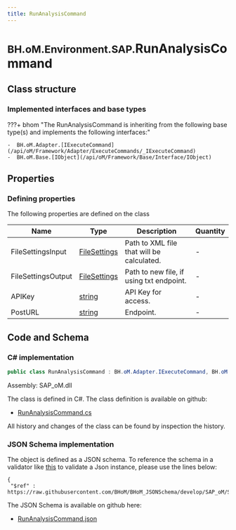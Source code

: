 ```yaml
---
title: RunAnalysisCommand
---
```


# <small>BH.oM.Environment.SAP.</small>**RunAnalysisCommand**



## Class structure

### Implemented interfaces and base types

???+ bhom "The RunAnalysisCommand is inheriting from the following base type(s) and implements the following interfaces:"

    -  BH.oM.Adapter.[IExecuteCommand](/api/oM/Framework/Adapter/ExecuteCommands/_IExecuteCommand)
    -  BH.oM.Base.[IObject](/api/oM/Framework/Base/Interface/IObject)


## Properties



### Defining properties

The following properties are defined on the class

| Name             | Type             | Description      | Quantity         |
|------------------|------------------|------------------|------------------|
| FileSettingsInput | [FileSettings](/api/oM/Framework/Adapter/FileSettings) | Path to XML file that will be calculated. | - |
| FileSettingsOutput | [FileSettings](/api/oM/Framework/Adapter/FileSettings) | Path to new file, if using txt endpoint. | - |
| APIKey | [string](https://learn.microsoft.com/en-us/dotnet/api/System.String?view=netstandard-2.0) | API Key for access. | - |
| PostURL | [string](https://learn.microsoft.com/en-us/dotnet/api/System.String?view=netstandard-2.0) | Endpoint. | - |


## Code and Schema

### C# implementation

``` C# title="C#"
public class RunAnalysisCommand : BH.oM.Adapter.IExecuteCommand, BH.oM.Base.IObject
```

Assembly: SAP_oM.dll

The class is defined in C#. The class definition is available on github:

- [RunAnalysisCommand.cs](https://github.com/BHoM/SAP_Toolkit/blob/develop/SAP_oM/Config\RunAnalysisCommand.cs)

All history and changes of the class can be found by inspection the history.
### JSON Schema implementation

The object is defined as a JSON schema. To reference the schema in a validator like [this](https://www.jsonschemavalidator.net/) to validate a Json instance, please use the lines below:

``` { .json .copy .select } title="JSON Schema"
{
 "$ref" : https://raw.githubusercontent.com/BHoM/BHoM_JSONSchema/develop/SAP_oM/SAP/RunAnalysisCommand.json}
```

The JSON Schema is available on github here:

- [RunAnalysisCommand.json](https://github.com/BHoM/BHoM_JSONSchema/blob/develop/SAP_oM/SAP/RunAnalysisCommand.json)

